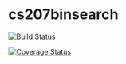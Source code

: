 # cs207binsearch

[![Build Status](https://travis-ci.org/jsm09/cs207binsearch.svg?branch=master)](https://travis-ci.org/jsm09/cs207binsearch)

[![Coverage Status](https://coveralls.io/repos/github/jsm09/cs207binsearch/badge.svg?branch=master)](https://coveralls.io/github/jsm09/cs207binsearch?branch=master)
